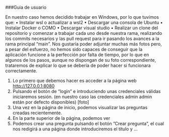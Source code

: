 ###Guia de usuario

En nuestro caso hemos decidido trabajar en Windows, por lo que tuvimos que:
•	Instalar wsl o actualizar a wsl2
•	Descargar una consola de Ubuntu
•	Instalar Docker 
o	COMO
•	Descargar visual studio
•	Realizar un clone del repositorio y comenzar a trabajar cada uno desde nuestra rama, realizando los commits necesarios y las pull request para ir pasando los avances a la rama principal “main”.
Nos gustaría poder adjuntar muchas más fotos pero, a pesar del esfuerzo, no hemos sido capaces de conseguir que la aplicación funcione a la perfección por falta de tiempo, por lo que en algunos de los pasos, aunque no dispongan de su foto correspondiente, trataremos de explicar lo que se debería de poder hacer si funcionara correctamente.
1.	Lo primero que debemos hacer es acceder a la página web http://127.0.0.1:8080
2.	Pulsando el botón de “login” e introduciendo unas credenciales válidas iniciaremos sesión. (en nuestro caso las credenciales admin admin están por defecto disponibles)
[foto]
3.	Una vez en la página de inicio, podemos visualizar las preguntas creadas recientemente.
4.	En la parte superior de la página, podemos ver 
5.	Podemos crear una pregunta pulsando el botón ”Crear pregunta”, el cual nos redigirá a una página donde introduciremos el título y  …

